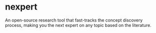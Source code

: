 # nexpert
An open-source research tool that fast-tracks the concept discovery process, making you the next expert on any topic based on the literature.
